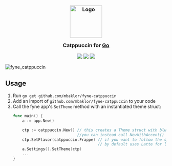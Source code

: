 <h3 align="center">
	<img src="https://raw.githubusercontent.com/catppuccin/catppuccin/main/assets/logos/exports/1544x1544_circle.png" width="100" alt="Logo"/><br/>
	<img src="https://raw.githubusercontent.com/catppuccin/catppuccin/main/assets/misc/transparent.png" height="30" width="0px"/>
	Catppuccin for <a href="https://go.dev">Go</a>
	<img src="https://raw.githubusercontent.com/catppuccin/catppuccin/main/assets/misc/transparent.png" height="30" width="0px"/>
</h3>

<p align="center">
	<a href="https://github.com/catppuccin/go/stargazers"><img src="https://img.shields.io/github/stars/mbaklor/fyne-catppuccin?colorA=363a4f&colorB=b7bdf8&style=for-the-badge"></a>
	<a href="https://github.com/catppuccin/go/issues"><img src="https://img.shields.io/github/issues/mbaklor/fyne-catppuccin?colorA=363a4f&colorB=f5a97f&style=for-the-badge"></a>
	<a href="https://github.com/catppuccin/go/contributors"><img src="https://img.shields.io/github/contributors/mbaklor/fyne-catppuccin?colorA=363a4f&colorB=a6da95&style=for-the-badge"></a>
</p>


![fyne_catppuccin](https://github.com/user-attachments/assets/d45a69e1-6194-4398-b295-d6886bfcda0f)

## Usage

1. Run `go get github.com/mbaklor/fyne-catppuccin`
2. Add an import of `github.com/mbaklor/fyne-catppuccin` to your code
3. Call the fyne app's `SetTheme` method with an instantiated theme struct:
   ```go
   func main() {
       a := app.New()

       ctp := catppuccin.New() // this creates a Theme struct with blue as the accent color.
                               //you can instead call NewWithAccent() for a different accent color
       ctp.SetFlavor(catppuccin.Frappe) // if you want to follow the system theme don't set flavor manually.
                                        // by default uses Latte for light and Mocha for dark
       a.Settings().SetTheme(ctp)
       ...
   }
   ```
